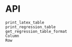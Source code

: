 # API

```@docs
print_latex_table
print_regression_table
get_regression_table_format
Column
Row
```
